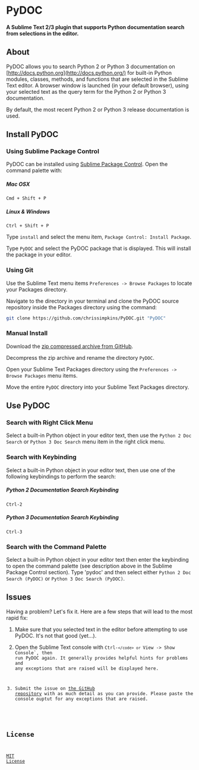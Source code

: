 PyDOC
=====

#### A Sublime Text 2/3 plugin that supports Python documentation search from selections in the editor.

## About

PyDOC allows you to search Python 2 or Python 3 documentation on [http://docs.python.org](http://docs.python.org/) for built-in Python modules, classes, methods, and functions that are selected in the Sublime Text editor.  A browser window is launched (in your default browser), using your selected text as the query term for the Python 2 or Python 3 documentation.

By default, the most recent Python 2 or Python 3 release documentation is used.

## Install PyDOC

### Using Sublime Package Control

PyDOC can be installed using [Sublime Package Control](https://sublime.wbond.net/).  Open the command palette with:

##### Mac OSX
```
Cmd + Shift + P
```

##### Linux & Windows
```
Ctrl + Shift + P
```

Type `install` and select the menu item, `Package Control: Install Package`.

Type `PyDOC` and select the PyDOC package that is displayed.  This will install the package in your editor.

### Using Git

Use the Sublime Text menu items `Preferences -> Browse Packages` to locate your Packages directory.

Navigate to the directory in your terminal and clone the PyDOC source repository inside the Packages directory using the command:

``` bash
git clone https://github.com/chrissimpkins/PyDOC.git "PyDOC"
```

### Manual Install

Download the [zip compressed archive from GitHub](https://github.com/chrissimpkins/PyDOC/archive/master.zip).

Decompress the zip archive and rename the directory `PyDOC`.

Open your Sublime Text Packages directory using the `Preferences -> Browse Packages` menu items.

Move the entire `PyDOC` directory into your Sublime Text Packages directory.

## Use PyDOC

### Search with Right Click Menu

Select a built-in Python object in your editor text, then use the `Python 2 Doc Search` or `Python 3 Doc Search` menu item in the right click menu.

### Search with Keybinding

Select a built-in Python object in your editor text, then use one of the following keybindings to perform the search:

##### Python 2 Documentation Search Keybinding

```
Ctrl-2
```

##### Python 3 Documentation Search Keybinding

```
Ctrl-3
```

### Search with the Command Palette

Select a built-in Python object in your editor text then enter the keybinding to open the command palette (see description above in the Sublime Package Control section).  Type 'pydoc' and then select either `Python 2 Doc Search (PyDOC)` or `Python 3 Doc Search (PyDOC)`.

## Issues

Having a problem? Let's fix it.  Here are a few steps that will lead to the most rapid fix:

1. Make sure that you selected text in the editor before attempting to use PyDOC.  It's not that good (yet...).

2. Open the Sublime Text console with <code>Ctrl-`</code> or `View -> Show Console`, then run PyDOC again.  It generally provides helpful hints for problems and any exceptions that are raised will be displayed here.

3. Submit the issue on [the GitHub repository](https://github.com/chrissimpkins/PyDOC/issues) with as much detail as you can provide.  Please paste the console ouptut for any exceptions that are raised.

## License

[MIT License](https://github.com/chrissimpkins/PyDOC/blob/master/LICENSE)


